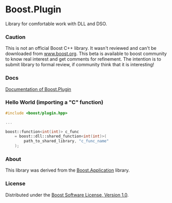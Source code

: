 Boost.Plugin
============

Library for comfortable work with DLL and DSO.

### Caution

This is not an official Boost C++ library. It wasn't reviewed and can't be downloaded from www.boost.org. This beta is available to boost community to know real interest and get comments for refinement. The intention is to submit library to formal review, if community think that it is interesting!


### Docs
[Documentation of Boost.Plugin](http://apolukhin.github.io/Boost.Plugin/index.html)


### Hello World (importing a "C" function)

```cpp
#include <boost/plugin.hpp>

...

boost::function<int(int)> c_func
    = boost::dll::shared_function<int(int)>(
        path_to_shared_library, "c_func_name"
    );

```
### About
This library was derived from the [Boost.Application](https://github.com/retf/Boost.Application) library.



### License
Distributed under the [Boost Software License, Version 1.0](http://www.boost.org/LICENSE_1_0.txt).
